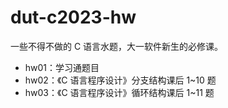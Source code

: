 # dut-c2023-hw
一些不得不做的 C 语言水题，大一软件新生的必修课。

- hw01：学习通题目
- hw02：《C 语言程序设计》分支结构课后 1~10 题
- hw03：《C 语言程序设计》循环结构课后 1~11 题

